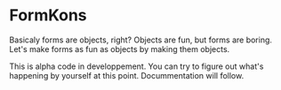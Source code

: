 FormKons
========

Basicaly forms are objects, right? Objects are fun, but forms are boring. Let's make forms as fun as objects by making them objects.

This is alpha code in developpement. You can try to figure out what's happening by yourself at this point. Docummentation will follow.